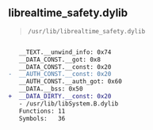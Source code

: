 ## librealtime_safety.dylib

> `/usr/lib/librealtime_safety.dylib`

```diff

   __TEXT.__unwind_info: 0x74
   __DATA_CONST.__got: 0x8
   __DATA_CONST.__const: 0x20
-  __AUTH_CONST.__const: 0x20
   __AUTH_CONST.__auth_got: 0x60
   __DATA.__bss: 0x50
+  __DATA_DIRTY.__const: 0x20
   - /usr/lib/libSystem.B.dylib
   Functions: 11
   Symbols:   36

```
